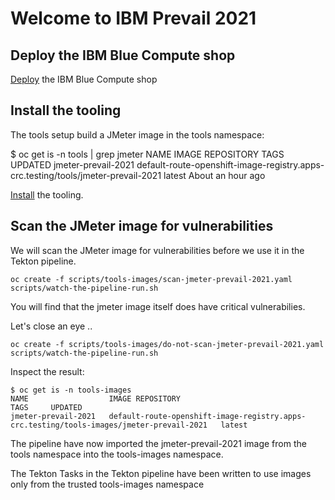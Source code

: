 # Welcome to IBM Prevail 2021

## Deploy the IBM Blue Compute shop

[Deploy](../functionality/DEPLOY-FULL-BC.MD) the IBM Blue Compute shop 

## Install the tooling

The tools setup build a JMeter image in the tools namespace:

$ oc get is -n tools | grep jmeter
NAME                  IMAGE REPOSITORY                                                                    TAGS     UPDATED
jmeter-prevail-2021   default-route-openshift-image-registry.apps-crc.testing/tools/jmeter-prevail-2021   latest   About an hour ago


[Install](../nuts-and-bolts/MINI-SETUP.MD) the tooling.

## Scan the JMeter image for vulnerabilities

We will scan the JMeter image for vulnerabilities before we use it in the Tekton pipeline. 

    oc create -f scripts/tools-images/scan-jmeter-prevail-2021.yaml 
    scripts/watch-the-pipeline-run.sh

You will find that the jmeter image itself does have critical vulnerabilies. 

Let's close an eye ..

    oc create -f scripts/tools-images/do-not-scan-jmeter-prevail-2021.yaml
    scripts/watch-the-pipeline-run.sh    

Inspect the result:

    $ oc get is -n tools-images
    NAME                  IMAGE REPOSITORY                                                                           TAGS     UPDATED
    jmeter-prevail-2021   default-route-openshift-image-registry.apps-crc.testing/tools-images/jmeter-prevail-2021   latest   

The pipeline have now imported the jmeter-prevail-2021 image from the tools namespace into the tools-images namespace.
 
The Tekton Tasks in the Tekton pipeline have been written to use images only from the trusted tools-images namespace
